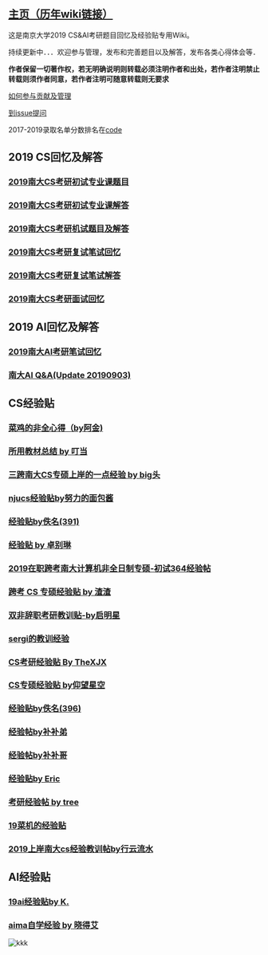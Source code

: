 ## [主页（历年wiki链接）](https://github.com/nju-kaoyan/nju_csai_kaoyan)

这是南京大学2019  CS&AI考研题目回忆及经验贴专用Wiki。

持续更新中．．．欢迎参与管理，发布和完善题目以及解答，发布各类心得体会等．

**作者保留一切著作权，若无明确说明则转载必须注明作者和出处，若作者注明禁止转载则须作者同意，若作者注明可随意转载则无要求**

[如何参与贡献及管理](https://github.com/ThyrixYang/nju_cs_kaoyan_19/wiki/%E5%A6%82%E4%BD%95%E5%8F%82%E4%B8%8E%E8%B4%A1%E7%8C%AE%E5%8F%8A%E7%AE%A1%E7%90%86)

[到issue提问](https://github.com/ThyrixYang/nju_cs_kaoyan_19/issues)

2017-2019录取名单分数排名在[code](https://github.com/ThyrixYang/nju_cs_kaoyan_19)

## 2019 CS回忆及解答

### [2019南大CS考研初试专业课题目](https://github.com/ThyrixYang/nju_cs_kaoyan_19/wiki/2019%E5%8D%97%E5%A4%A7CS%E8%80%83%E7%A0%94%E5%88%9D%E8%AF%95%E4%B8%93%E4%B8%9A%E8%AF%BE%E9%A2%98%E7%9B%AE)

### [2019南大CS考研初试专业课解答](https://github.com/ThyrixYang/nju_cs_kaoyan_19/wiki/2019%E5%8D%97%E5%A4%A7CS%E8%80%83%E7%A0%94%E5%88%9D%E8%AF%95%E4%B8%93%E4%B8%9A%E8%AF%BE%E8%A7%A3%E7%AD%94)

### [2019南大CS考研机试题目及解答](https://github.com/ThyrixYang/nju_cs_kaoyan_19/wiki/2019%E5%8D%97%E5%A4%A7CS%E8%80%83%E7%A0%94%E6%9C%BA%E8%AF%95%E9%A2%98%E7%9B%AE%E5%8F%8A%E8%A7%A3%E7%AD%94)

### [2019南大CS考研复试笔试回忆](https://github.com/ThyrixYang/nju_cs_kaoyan_19/wiki/2019%E5%8D%97%E5%A4%A7CS%E8%80%83%E7%A0%94%E5%A4%8D%E8%AF%95%E7%AC%94%E8%AF%95%E5%9B%9E%E5%BF%86)

### [2019南大CS考研复试笔试解答](https://github.com/ThyrixYang/nju_cs_kaoyan_19/wiki/2019%E5%8D%97%E5%A4%A7CS%E8%80%83%E7%A0%94%E5%A4%8D%E8%AF%95%E7%AC%94%E8%AF%95%E8%A7%A3%E7%AD%94)

### [2019南大CS考研面试回忆](https://github.com/ThyrixYang/nju_cs_kaoyan_19/wiki/2019%E5%8D%97%E5%A4%A7CS%E8%80%83%E7%A0%94%E9%9D%A2%E8%AF%95%E5%9B%9E%E5%BF%86)

## 2019 AI回忆及解答

### [2019南大AI考研笔试回忆](https://github.com/ThyrixYang/nju_cs_kaoyan_19/wiki/2019%E5%8D%97%E5%A4%A7AI%E8%80%83%E7%A0%94%E7%AC%94%E8%AF%95%E5%9B%9E%E5%BF%86)

### [南大AI Q&A(Update 20190903)](https://github.com/ThyrixYang/nju_cs_kaoyan_19/wiki/%E4%BA%BA%E5%B7%A5%E6%99%BA%E8%83%BD%E5%AD%A6%E9%99%A220%E8%80%83%E7%A0%94%E7%AD%94%E7%96%91)

## CS经验贴

### [菜鸡的非全心得（by阿金)](https://github.com/ThyrixYang/nju_cs_kaoyan_19/blob/master/%E8%8F%9C%E9%B8%A1%E7%9A%84%E9%9D%9E%E5%85%A8%E5%BF%83%E5%BE%97%EF%BC%88by%E9%98%BF%E9%87%91%EF%BC%89)

### [所用教材总结 by 叮当](https://github.com/ThyrixYang/nju_cs_kaoyan_19/blob/master/%E6%89%80%E7%94%A8%E6%95%99%E6%9D%90%E6%80%BB%E7%BB%93\(by%20%E5%8F%AE%E5%BD%93.pdf)

### [三跨南大CS专硕上岸的一点经验 by big头](https://github.com/ThyrixYang/nju_cs_kaoyan_19/wiki/%E4%B8%89%E8%B7%A8%E5%8D%97%E5%A4%A7CS%E4%B8%93%E7%A1%95%E4%B8%8A%E5%B2%B8%E7%9A%84%E4%B8%80%E7%82%B9%E7%BB%8F%E9%AA%8C%EF%BC%88by-big%E5%A4%B4%EF%BC%89)

### [njucs经验贴by努力的面包酱](https://github.com/ThyrixYang/nju_cs_kaoyan_19/wiki/njucs%E7%BB%8F%E9%AA%8C%E8%B4%B4by%E5%8A%AA%E5%8A%9B%E7%9A%84%E9%9D%A2%E5%8C%85%E9%85%B1)

### [经验贴by佚名(391)](https://github.com/ThyrixYang/nju_cs_kaoyan_19/blob/master/%E7%BB%8F%E9%AA%8C%E8%B4%B41by%E4%BD%9A%E5%90%8D.pdf)

### [经验贴 by 卓别琳](https://github.com/ThyrixYang/nju_cs_kaoyan_19/blob/master/%E7%BB%8F%E9%AA%8C%E8%B4%B4%20zbl.pdf)

### [2019在职跨考南大计算机非全日制专硕-初试364经验帖](https://www.cnblogs.com/yangyuliufeng/p/10613544.html)

### [跨考 CS 专硕经验贴 by 渣渣](https://github.com/ThyrixYang/nju_cs_kaoyan_19/blob/master/%E8%B7%A8%E8%80%83%20CS%20%E4%B8%93%E7%A1%95%E7%BB%8F%E9%AA%8C%E8%B4%B4%20by%20%E6%B8%A3%E6%B8%A3.pdf)

### [双非辞职考研教训贴-by启明星](https://github.com/ThyrixYang/nju_cs_kaoyan_19/blob/master/%E5%8F%8C%E9%9D%9E%E8%BE%9E%E8%81%8C%E8%80%83%E7%A0%94%E6%95%99%E8%AE%AD%E8%B4%B4-by%E5%90%AF%E6%98%8E%E6%98%9F.pdf)

### [sergi的教训经验](https://github.com/ThyrixYang/nju_cs_kaoyan_19/blob/master/sergi%E7%9A%84%E6%95%99%E8%AE%AD%E7%BB%8F%E9%AA%8C.pdf)

### [CS考研经验贴 By TheXJX](https://github.com/JiaxinTse/NJU-CS-Kaoyan)

### [CS专硕经验贴 by仰望星空](https://github.com/ThyrixYang/nju_cs_kaoyan_19/wiki/CS%E4%B8%93%E7%A1%95%E7%BB%8F%E9%AA%8C%E5%B8%96-by%E4%BB%B0%E6%9C%9B%E6%98%9F%E7%A9%BA)

### [经验贴by佚名(396)](https://github.com/ThyrixYang/nju_cs_kaoyan_19/wiki/%E7%BB%8F%E9%AA%8C%E8%B4%B4by%E4%BD%9A%E5%90%8D(396))  

### [经验帖by补补弟](https://github.com/ThyrixYang/nju_cs_kaoyan_19/blob/master/CS%E4%B8%93%E7%A1%95%E7%A7%91%E7%8F%AD%E5%B0%8F%E7%99%BD%E7%BB%8F%E9%AA%8C%E5%B8%96%EF%BC%88%E9%80%82%E5%90%88%E5%9F%BA%E7%A1%80%E8%96%84%E5%BC%B1%EF%BC%89.md)

### [经验帖by补补哥](https://github.com/ThyrixYang/nju_cs_kaoyan_19/blob/master/%E7%BB%8F%E9%AA%8C%E5%B8%96by%E8%A1%A5%E8%A1%A5%E5%93%A5.pdf)

### [经验贴by Eric](https://github.com/ThyrixYang/nju_cs_kaoyan_19/wiki/%E7%BB%8F%E9%AA%8C%E8%B4%B4by-Eric)

### [考研经验帖 by tree](https://github.com/ThyrixYang/nju_cs_kaoyan_19/blob/master/%E8%80%83%E7%A0%94%E7%BB%8F%E9%AA%8C%E5%B8%96%20by%20tree.pdf)

### [19菜机的经验贴](https://github.com/ThyrixYang/nju_cs_kaoyan_19/blob/master/19%E8%8F%9C%E6%9C%BA%E7%9A%84%E7%BB%8F%E9%AA%8C%E8%B4%B4.pdf)

### [2019上岸南大cs经验教训帖by行云流水](https://github.com/ThyrixYang/nju_cs_kaoyan_19/blob/master/2019%E4%B8%8A%E5%B2%B8%E5%8D%97%E5%A4%A7cs%E7%BB%8F%E9%AA%8C%E6%95%99%E8%AE%AD%E5%B8%96by%E8%A1%8C%E4%BA%91%E6%B5%81%E6%B0%B4.pdf)

## AI经验贴

### [19ai经验贴by K.](https://github.com/ThyrixYang/nju_cs_kaoyan_19/wiki/19ai%E7%BB%8F%E9%AA%8C%E8%B4%B4by-K.)

### [aima自学经验 by 晓得艾](https://github.com/ThyrixYang/nju_cs_kaoyan_19/wiki/aima自学经验-by-晓得艾)
![kkk](https://github.com/ThyrixYang/nju_cs_kaoyan_19/blob/master/pic2.jpg "欢迎报考")

